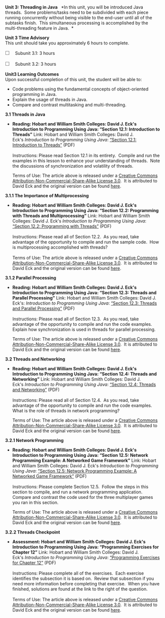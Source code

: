 **Unit 3: Threading in Java** <span id="3"></span> 
*In this unit, you will be introduced Java threads.  Some problems/tasks
need to be subdivided with each piece running concurrently without being
visible to the end-user until all of the subtasks finish.  This
simultaneous processing is accomplished by the multi-threading feature
in Java.  *

**Unit 3 Time Advisory**  
This unit should take you approximately 6 hours to complete.  
  
 <span
style="color: rgb(85, 85, 85); font-family: 'Myriad Pro', 'Gill Sans', 'Gill Sans MT', Calibri, sans-serif; font-size: 16px; line-height: 21px; text-align: left; -webkit-text-size-adjust: none; ">☐
   </span>Subunit 3.1: 3 hours  
  
 <span
style="color: rgb(85, 85, 85); font-family: 'Myriad Pro', 'Gill Sans', 'Gill Sans MT', Calibri, sans-serif; font-size: 16px; line-height: 21px; text-align: left; -webkit-text-size-adjust: none; ">☐
   </span>Subunit 3.2: 3 hours

**Unit3 Learning Outcomes**  
Upon successful completion of this unit, the student will be able to:  
-   Code problems using the fundamental concepts of object-oriented
    programming in Java.
-   Explain the usage of threads in Java.
-   Compare and contrast multitasking and multi-threading.

**3.1 Threads in Java** <span id="3.1"></span> 
-   **Reading: Hobart and William Smith Colleges: David J. Eck's
    Introduction to Programming Using Java: “Section 12.1: Introduction
    to Threads”**
    Link: Hobart and William Smith Colleges: David J.
    Eck's *Introduction to Programming Using Java*: [“Section 12.1:
    Introduction to
    Threads”](http://www.saylor.org/site/wp-content/uploads/2012/01/CS407-TEXTBOOK.pdf)
    (PDF)  
        
     Instructions: Please read Section 12.1 in its entirety.  Compile
    and run the examples in this lesson to enhance your understanding of
    threads.  Note the discussions of synchronization and volatility of
    threads.  
      
     Terms of Use: The article above is released under a [Creative
    Commons Attribution-Non-Commercial-Share-Alike License
    3.0](http://creativecommons.org/licenses/by-nc-sa/3.0/).  It is
    attributed to David Eck and the original version can be found
    [here](http://math.hws.edu/javanotes/).

**3.1.1 The Importance of Multiprocessing** <span id="3.1.1"></span> 
-   **Reading: Hobart and William Smith Colleges: David J. Eck's
    Introduction to Programming Using Java: “Section 12.2: Programming
    with Threads and Multiprocessing”**
    Link: Hobart and William Smith Colleges: David J.
    Eck's *Introduction to Programming Using Java*: [“Section 12.2:
    Programming with
    Threads”](http://www.saylor.org/site/wp-content/uploads/2012/01/CS407-TEXTBOOK.pdf)
    (PDF)  
        
     Instructions: Please read all of Section 12.2.  As you read, take
    advantage of the opportunity to compile and run the sample code. 
    How is multiprocessing accomplished with threads?  
        
     Terms of Use: The article above is released under a [Creative
    Commons Attribution-Non-Commercial-Share-Alike License
    3.0](http://creativecommons.org/licenses/by-nc-sa/3.0/).  It is
    attributed to David Eck and the original version can be found
    [here](http://math.hws.edu/javanotes/).

**3.1.2 Parallel Processing** <span id="3.1.2"></span> 
-   **Reading: Hobart and William Smith Colleges: David J. Eck's
    Introduction to Programming Using Java: “Section 12.3: Threads and
    Parallel Processing”**
    Link: Hobart and William Smith Colleges: David J.
    Eck's: *Introduction to Programming Using Java*: [“Section 12.3:
    Threads and Parallel
    Processing”](http://www.saylor.org/site/wp-content/uploads/2012/01/CS407-TEXTBOOK.pdf)
    (PDF)  
        
     Instructions: Please read all of Section 12.3.  As you read, take
    advantage of the opportunity to compile and run the code examples. 
    Explain how synchronization is used in threads for parallel
    processing.  
      
     Terms of Use: The article above is released under a [Creative
    Commons Attribution-Non-Commercial-Share-Alike License
    3.0](http://creativecommons.org/licenses/by-nc-sa/3.0/).  It is
    attributed to David Eck and the original version can be found
    [here](http://math.hws.edu/javanotes/).

**3.2 Threads and Networking** <span id="3.2"></span> 
-   **Reading: Hobart and William Smith Colleges: David J. Eck's
    Introduction to Programming Using Java: “Section 12.4: Threads and
    Networking”**
    Link: Hobart and William Smith Colleges: David J.
    Eck's *Introduction to Programming Using Java*: [“Section 12.4:
    Threads and
    Networking”](http://www.saylor.org/site/wp-content/uploads/2012/01/CS407-TEXTBOOK.pdf)
    (PDF)  
        
     Instructions: Please read all of Section 12.4.  As you read, take
    advantage of the opportunity to compile and run the code examples. 
    What is the role of threads in network programming?  
      
     Terms of Use: The article above is released under a [Creative
    Commons Attribution-Non-Commercial-Share-Alike License
    3.0](http://creativecommons.org/licenses/by-nc-sa/3.0/).  It is
    attributed to David Eck and the original version can be found
    [here](http://math.hws.edu/javanotes/).

**3.2.1 Network Programming** <span id="3.2.1"></span> 
-   **Reading: Hobart and William Smith Colleges: David J. Eck's
    Introduction to Programming Using Java: “Section 12.5: Network
    Programming Example: A Networked Game Framework”**
    Link: Hobart and William Smith Colleges: David J.
    Eck's *Introduction to Programming Using Java*: [“Section 12.5:
    Network Programming Example: A Networked Game
    Framework”](http://www.saylor.org/site/wp-content/uploads/2012/01/CS407-TEXTBOOK.pdf)
    (PDF)  
        
     Instructions: Please complete Section 12.5.  Follow the steps in
    this section to compile, and run a network programming application. 
    Compare and contrast the code used for the three multiplayer games
    you ran in this section.  
      
     Terms of Use: The article above is released under a [Creative
    Commons Attribution-Non-Commercial-Share-Alike License
    3.0](http://creativecommons.org/licenses/by-nc-sa/3.0/).  It is
    attributed to David Eck and the original version can be found
    [here](http://math.hws.edu/javanotes/).

**3.2.2 Threads Checkpoint** <span id="3.2.2"></span> 
-   **Assessment: Hobart and William Smith Colleges: David J. Eck's
    Introduction to Programming Using Java: “Programming Exercises for
    Chapter 12”**
    Link: Hobart and William Smith Colleges: David J.
    Eck's *Introduction to Programming Using Java*: [“Programming
    Exercises for Chapter
    12”](http://www.saylor.org/site/wp-content/uploads/2012/01/CS407-TEXTBOOK.pdf)
    (PDF)  
        
     Instructions: Please complete all of the exercises.  Each exercise
    identifies the subsection it is based on.  Review that subsection if
    you need more information before completing that exercise.  When you
    have finished, solutions are found at the link to the right of the
    question.  
        
     Terms of Use: The article above is released under a [Creative
    Commons Attribution-Non-Commercial-Share-Alike License
    3.0](http://creativecommons.org/licenses/by-nc-sa/3.0/).  It is
    attributed to David Eck and the original version can be found
    [here](http://math.hws.edu/javanotes/).


